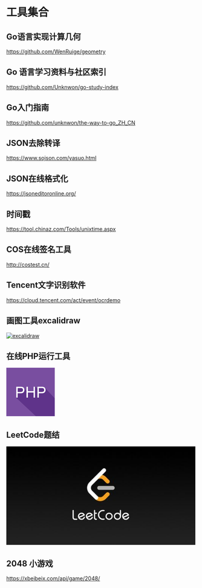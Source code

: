 # 工具集合


## Go语言实现计算几何

https://github.com/WenRuige/geometry


## Go 语言学习资料与社区索引

https://github.com/Unknwon/go-study-index


## Go入门指南

https://github.com/unknwon/the-way-to-go_ZH_CN

## JSON去除转译

https://www.sojson.com/yasuo.html

## JSON在线格式化

https://jsoneditoronline.org/

## 时间戳

https://tool.chinaz.com/Tools/unixtime.aspx


## COS在线签名工具


http://costest.cn/


## Tencent文字识别软件

https://cloud.tencent.com/act/event/ocrdemo


## 画图工具excalidraw

[![excalidraw](./excalidraw.ico)](https://excalidraw.com/)


## 在线PHP运行工具

[![在线PHP运行工具](php.png)](https://c.runoob.com/compile)


## LeetCode题结

[![LeetCode题结](./leetcode.jpeg)](https://leetcode-solution-leetcode-pp.gitbook.io/leetcode-solution/)

## 2048 小游戏

https://xbeibeix.com/api/game/2048/

